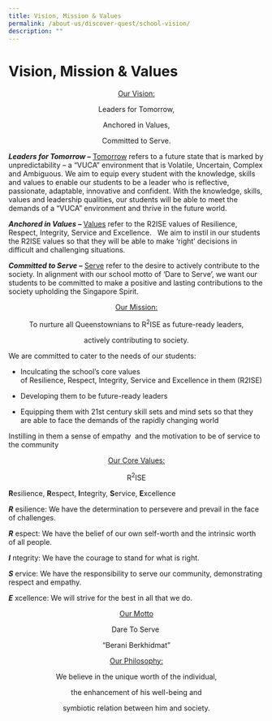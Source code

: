 ```yaml
---
title: Vision, Mission & Values
permalink: /about-us/discover-quest/school-vision/
description: ""
---
```

Vision, Mission & Values
========================
<center>

<u>Our Vision:</u> <br>


Leaders for Tomorrow, <br>

Anchored in Values, <br>

Committed to Serve. <br>
	
	
</center>



**_Leaders for Tomorrow –_** <u>Tomorrow</u> refers to a future state that is marked by unpredictability – a “VUCA” environment that is Volatile, Uncertain, Complex and Ambiguous. We aim to equip every student with the knowledge, skills and values to enable our students to be a leader who is reflective, passionate, adaptable, innovative and confident. With the knowledge, skills, values and leadership qualities, our students will be able to meet the demands of a “VUCA” environment and thrive in the future world.  

**_Anchored in Values –_** <u>Values</u> refer to the R2ISE values of Resilience, Respect, Integrity, Service and Excellence.   We aim to instil in our students the R2ISE values so that they will be able to make ‘right’ decisions in difficult and challenging situations.

**_Committed to Serve –_** <u>Serve</u> refer to the desire to actively contribute to the society. In alignment with our school motto of ‘Dare to Serve’, we want our students to be committed to make a positive and lasting contributions to the society upholding the Singapore Spirit.

<center>

<u>Our Mission:</u> <br> 


To nurture all Queenstownians to R<sup>2</sup>ISE as future-ready leaders, <br>

actively contributing to society. <br>
	
	
</center>

We are committed to cater to the needs of our students:

*   Inculcating the school’s core values of Resilience, Respect, Integrity, Service and Excellence in them (R2ISE)

*   Developing them to be future-ready leaders

*   Equipping them with 21st century skill sets and mind sets so that they are able to face the demands of the rapidly changing world

Instilling in them a sense of empathy  and the motivation to be of service to the community


<center>

<u>Our Core Values:</u> <br>


R<sup>2</sup>ISE <br>
	
</center>

**R**esilience, **R**espect, **I**ntegrity, **S**ervice, **E**xcellence <br>
	



_**R**_ esilience: We have the determination to persevere and prevail in the face of challenges. 

_**R**_ espect: We have the belief of our own self-worth and the intrinsic worth of all people.

_**I**_ ntegrity: We have the courage to stand for what is right.

_**S**_ ervice: We have the responsibility to serve our community, demonstrating respect and empathy.

_**E**_ xcellence: We will strive for the best in all that we do.

<center>


<u>Our Motto</u> <br>


Dare To Serve  <br>

“Berani Berkhidmat” <br>

<u>Our Philosophy:</u> <br>


We believe in the unique worth of the individual, <br>

the enhancement of his well-being and <br>

symbiotic relation between him and society. <br>
	
	
</center>